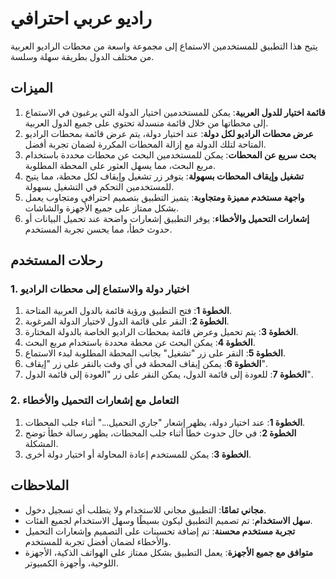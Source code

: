 # راديو عربي احترافي

يتيح هذا التطبيق للمستخدمين الاستماع إلى مجموعة واسعة من محطات الراديو العربية من مختلف الدول بطريقة سهلة وسلسة.

## الميزات

1. **قائمة اختيار للدول العربية**: يمكن للمستخدمين اختيار الدولة التي يرغبون في الاستماع إلى محطاتها من خلال قائمة منسدلة تحتوي على جميع الدول العربية.
2. **عرض محطات الراديو لكل دولة**: عند اختيار دولة، يتم عرض قائمة بمحطات الراديو المتاحة لتلك الدولة مع إزالة المحطات المكررة لضمان تجربة أفضل.
3. **بحث سريع عن المحطات**: يمكن للمستخدمين البحث عن محطات محددة باستخدام مربع البحث، مما يسهل العثور على المحطة المطلوبة.
4. **تشغيل وإيقاف المحطات بسهولة**: يتوفر زر تشغيل وإيقاف لكل محطة، مما يتيح للمستخدمين التحكم في التشغيل بسهولة.
5. **واجهة مستخدم مميزة ومتجاوبة**: يتميز التطبيق بتصميم احترافي ومتجاوب يعمل بشكل ممتاز على جميع الأجهزة والشاشات.
6. **إشعارات التحميل والأخطاء**: يوفر التطبيق إشعارات واضحة عند تحميل البيانات أو حدوث خطأ، مما يحسن تجربة المستخدم.

## رحلات المستخدم

### 1. اختيار دولة والاستماع إلى محطات الراديو

1. **الخطوة 1**: فتح التطبيق ورؤية قائمة بالدول العربية المتاحة.
2. **الخطوة 2**: النقر على قائمة الدول لاختيار الدولة المرغوبة.
3. **الخطوة 3**: يتم تحميل وعرض قائمة بمحطات الراديو الخاصة بالدولة المختارة.
4. **الخطوة 4**: يمكن البحث عن محطة محددة باستخدام مربع البحث.
5. **الخطوة 5**: النقر على زر "تشغيل" بجانب المحطة المطلوبة لبدء الاستماع.
6. **الخطوة 6**: يمكن إيقاف المحطة في أي وقت بالنقر على زر "إيقاف".
7. **الخطوة 7**: للعودة إلى قائمة الدول، يمكن النقر على زر "العودة إلى قائمة الدول".

### 2. التعامل مع إشعارات التحميل والأخطاء

1. **الخطوة 1**: عند اختيار دولة، يظهر إشعار "جاري التحميل..." أثناء جلب المحطات.
2. **الخطوة 2**: في حال حدوث خطأ أثناء جلب المحطات، يظهر رسالة خطأ توضح المشكلة.
3. **الخطوة 3**: يمكن للمستخدم إعادة المحاولة أو اختيار دولة أخرى.

## الملاحظات

- **مجاني تمامًا**: التطبيق مجاني للاستخدام ولا يتطلب أي تسجيل دخول.
- **سهل الاستخدام**: تم تصميم التطبيق ليكون بسيطًا وسهل الاستخدام لجميع الفئات.
- **تجربة مستخدم محسنة**: تم إضافة تحسينات على التصميم وإشعارات التحميل والأخطاء لضمان أفضل تجربة للمستخدم.
- **متوافق مع جميع الأجهزة**: يعمل التطبيق بشكل ممتاز على الهواتف الذكية، الأجهزة اللوحية، وأجهزة الكمبيوتر.